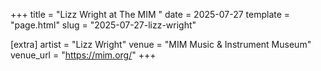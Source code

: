 +++
title = "Lizz Wright at The MIM "
date = 2025-07-27
template = "page.html"
slug = "2025-07-27-lizz-wright"

[extra]
artist = "Lizz Wright"
venue = "MIM Music & Instrument Museum"
venue_url = "https://mim.org/"
+++
